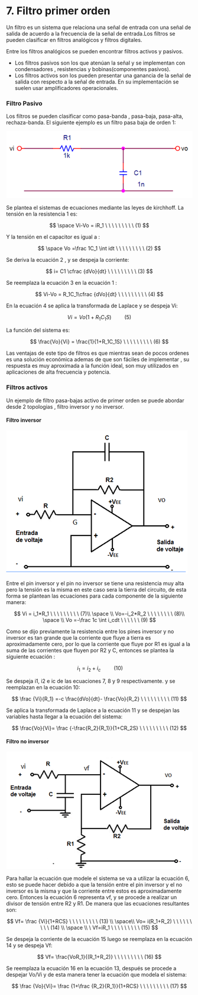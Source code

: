# 7. Filtro primer orden

Un filtro es un sistema que relaciona una señal de entrada con una señal de salida de acuerdo a la frecuencia de la señal de entrada.Los filtros se pueden clasificar en filtros analógicos y filtros digitales.

Entre los filtros analógicos se pueden encontrar filtros activos y pasivos.

* Los filtros pasivos son los que atenúan la señal y se implementan con condensadores , resistencias y  bobinas\(componentes pasivos\). 
* Los filtros activos son los pueden presentar una ganancia de la señal de salida con respecto a la señal de entrada. En su implementación se suelen usar amplificadores operacionales.

### Filtro Pasivo

Los filtros se pueden clasificar como pasa-banda , pasa-baja, pasa-alta, rechaza-banda. El siguiente ejemplo es un filtro pasa baja de orden 1:

![Esquema de un filtro pasa baja de primer orden](../.gitbook/assets/image%20%2851%29.png)

Se plantea el sistemas de ecuaciones mediante las leyes de kirchhoff. La tensión en la resistencia 1 es:  


$$
\space Vi-Vo = iR_1 \ \ \ \ \ \ \ \ \ (1)
$$

Y la tensión en el capacitor es igual a :

$$
\space Vo =\frac 1C_1  \int idt \ \ \ \ \ \ \ \ \ (2)
$$

Se deriva la ecuación 2 , y se despeja la corriente:

$$
i= C1 \cfrac {dVo}{dt} \ \ \ \ \ \ \ \ \ (3)
$$

Se reemplaza la ecuación 3 en la ecuación 1 :

$$
Vi-Vo = R_1C_1\cfrac {dVo}{dt}  \ \ \ \ \ \ \ \ \ (4)
$$

En la ecuación 4 se aplica la transformada de Laplace y se despeja Vi:

$$
Vi = Vo(1+R_1C_1S) \ \ \ \ \ \ \ \ \ (5)
$$

La función del sistema es:

$$
\frac{Vo}{Vi} = \frac{1}{1+R_1C_1S}   \ \ \ \ \ \ \ \ \ (6)
$$

Las ventajas de este tipo de filtros es que mientras sean de pocos ordenes es una solución económica ademas de que son fáciles de implementar , su respuesta es muy aproximada a la función ideal, son muy utilizados en aplicaciones de alta frecuencia y potencia.

### Filtros activos

Un ejemplo de filtro pasa-bajas activo de primer orden se puede abordar desde 2 topologias , filtro inversor y no inversor.

#### Filtro inversor

![Esquema de un filtro inversor pasa baja de primer orden](../.gitbook/assets/sin-titulo1.png)

Entre el pin inversor y el pin no inversor se tiene una resistencia muy alta pero la tensión es la misma en este caso sera la tierra del circuito, de esta forma se plantean las ecuaciones para cada componente de la siguiente manera:

$$
Vi = i_1*R_1  \ \ \ \ \ \ \ \ \ (7)\\ \space \\    Vo=-i_2*R_2 \ \ \ \ \ \ \ \ (8)\\ \space  \\ Vo =-\frac 1c  \int i_cdt  \ \ \ \ \ \ (9)
$$

Como se dijo previamente la resistencia entre los pines inversor y no inversor es tan grande que la corriente que fluye a tierra es aproximadamente cero, por lo que la corriente que fluye por R1 es igual a la suma de las corrientes que fluyen por R2 y C, entonces se plantea la siguiente ecuación :

$$
\ i_1 = i_2+i_c  \ \ \ \ \ \ \ \ \ (10)
$$

Se despeja i1, i2 e ic de las ecuaciones 7, 8 y 9 respectivamente. y se reemplazan en la ecuación 10:

$$
\frac {Vi}{R_1} =-c \frac{dVo}{dt}- \frac{Vo}{R_2}  \ \ \ \ \ \ \ \ \ (11)
$$

Se aplica la transformada de Laplace a la ecuación 11 y se despejan las variables hasta llegar a la ecuación del sistema:

$$
\frac{Vo}{Vi}=  \frac {-\frac{R_2}{R_1}}{1+CR_2S}  \ \ \ \ \ \ \ \ \ (12)
$$

#### Filtro no inversor

![Esquema de un filtro no inversor pasa baja de primer orden](../.gitbook/assets/sin-titulo%20%281%29.png)

Para hallar la ecuación que modele el sistema se va a utilizar la ecuación 6, esto se puede hacer debido a que la tensión entre el pin inversor y el no inversor es la misma y que la corriente entre estos es aproximadamente cero. Entonces la ecuación 6 representa vf,  y se procede a realizar un divisor de tensión entre R2 y R1. De manera que las ecuaciones resultantes son:

$$
Vf= \frac {Vi}{1+RCS} \ \ \ \ \ \ \ \ \ (13) \\ \space\\  Vo= i(R_1+R_2)  \ \ \ \ \ \ \ \ \ (14) \\ \space \\  \ Vf=iR_1  \ \ \ \ \ \ \ \ \ (15)
$$

Se despeja la corriente de la ecuación 15  luego se reemplaza en la ecuación 14 y se despeja Vf:

$$
Vf= \frac{VoR_1}{(R_1+R_2)}  \ \ \ \ \ \ \ \ \ (16)
$$

Se reemplaza la ecuación 16 en la ecuación 13, después se procede a despejar Vo/Vi y de esta manera tener la ecuación que modela el sistema:

$$
\frac {Vo}{Vi}= \frac {1+\frac {R_2}{R_1}}{1+RCS}  \ \ \ \ \ \ \ \ \ (17)
$$

